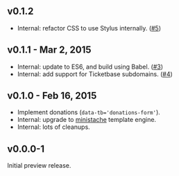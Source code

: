 ## v0.1.2

 * Internal: refactor CSS to use Stylus internally. ([#5])

## v0.1.1 - Mar 2, 2015

 * Internal: update to ES6, and build using Babel. ([#3])
 * Internal: add support for Ticketbase subdomains. ([#4])

## v0.1.0 - Feb 16, 2015

 * Implement donations (`data-tb='donations-form'`).
 * Internal: upgrade to [ministache](https://www.npmjs.com/package/ministache) template engine.
 * Internal: lots of cleanups.

## v0.0.0-1

Initial preview release.

[#3]: https://github.com/ticketbase/ticketbase-js/issues/3
[#4]: https://github.com/ticketbase/ticketbase-js/issues/4
[#5]: https://github.com/ticketbase/ticketbase-js/issues/5
